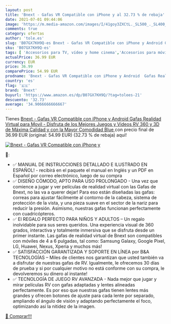 ```yaml
---
layout: post
title: 'Bnext - Gafas VR Compatible con iPhone y al 32.73 % de rebaja'
date: 2021-07-01 09:44:06
image: 'https://m.media-amazon.com/images/I/41goy3ZXCtL._SL500_._SL400_.jpg'
comments: true
category: ofertas
author: 'tole.es'
slug: 'B07GX7KH9Q-es Bnext - Gafas VR Compatible con iPhone y Android Gafas...'
sku: 'B07GX7KH9Q-es'
tags: [ 'Accesorios para TV, vídeo y home cinema','Accesorios para móviles','Auriculares de realidad virtual (VR) para teléfonos móviles','Comunicación móvil y accesorios','Electrónica','TV, vídeo y home cinema','bnext','iphone', ]
actualPrice: 36.99 EUR
currency: EUR
price: 36.99
comparePrice: 54.99 EUR
prodname: 'Bnext - Gafas VR Compatible con iPhone y Android  Gafas Realidad Virtual para Movil - Disfruta de los Mejores Juegos y Videos RV  360 y 3D  de Máxima Calidad y con la Mayor Comodidad  Blue '
country: 'es'
flag: '🇪🇸'
brand: 'Bnext'
buyurl: 'https://www.amazon.es/dp/B07GX7KH9Q/?tag=tolees-21'
descuento: '32.73'
average: '34.9066666666667'
---
```


Tienes [Bnext - Gafas VR Compatible con iPhone y Android  Gafas Realidad Virtual para Movil - Disfruta de los Mejores Juegos y Videos RV  360 y 3D  de Máxima Calidad y con la Mayor Comodidad  Blue ](https://www.amazon.es/dp/B07GX7KH9Q/?tag=tolees-21) con precio final de  36.99 EUR (original: 54.99 EUR) (32.73 %  de rebaja) aqui!

[![Bnext - Gafas VR Compatible con iPhone y](https://m.media-amazon.com/images/I/41goy3ZXCtL._SL500_._SL400_.jpg)](https://www.amazon.es/dp/B07GX7KH9Q/?tag=tolees-21)

🔎:

- ✅ MANUAL DE INSTRUCCIONES DETALLADO E ILUSTRADO EN ESPAÑOL! - recibirá en el paquete el manual en Inglés y un PDF en Español por correo electrónico, luego de su compra
- ✅ DISEÑO CÓMODO, APTO PARA USO PROLONGADO - Una vez que comience a jugar y ver películas de realidad virtual con las Gafas de Bnext, no las va a querer dejar! Para eso están diseñadas las gafas: correas para ajustar fácilmente al contorno de la cabeza, sistema de protección de la vista, y una pieza suave en el sector de la nariz para reducir la presión. Asimismo, nuestras gafas funcionan perfectamente con cuadricópteros.
- ✅ El REGALO PERFECTO PARA NIÑOS Y ADULTOS – Un regalo inolvidable para sus seres queridos. Una experiencia visual de 360 grados, interactiva y totalmente inmersiva que se disfruta desde un primer instante. Las gafas de realidad virtual de Bnext son compatibles con móviles de 4 a 6 pulgadas, tal como: Samsung Galaxy, Google Pixel, LG, Huawei, Nexus, Xperia y muchos más!
- ✅ SATISFACCIÓN GARANTIZADA Y SOPORTE EN LÍNEA por B&A TECNOLOGÍAS – Miles de clientes nos garantizan que usted también va a disfrutar de nuestras gafas de RV. Igualmente, le ofrecemos 30 días de prueba y si por cualquier motivo no está conforme con su compra, le devolveremos su dinero al instante!
- ✅ TECNOLOGÍA DE JUEGO RV AVANZADA - Nada mejor que jugar y mirar películas RV con gafas adaptadas y lentes alineadas perfectamente. Es por eso que nuestras gafas tienen lentes más grandes y ofrecen botones de ajuste para cada lente por separado, ampliando el ángulo de visión y adaptando perfectamente el foco, optimizando así la nitidez de la imagen.

[🛒 Comprar!!!](https://www.amazon.es/dp/B07GX7KH9Q/?tag=tolees-21)
